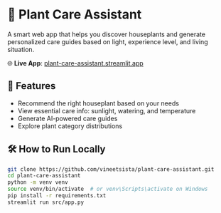 # 🌿 Plant Care Assistant

A smart web app that helps you discover houseplants and generate personalized care guides based on light, experience level, and living situation.

🌐 **Live App**: [plant-care-assistant.streamlit.app](https://plant-care-assistant.streamlit.app/)

## 🚀 Features
- Recommend the right houseplant based on your needs
- View essential care info: sunlight, watering, and temperature
- Generate AI-powered care guides
- Explore plant category distributions

## 🛠️ How to Run Locally

```bash
git clone https://github.com/vineetsista/plant-care-assistant.git
cd plant-care-assistant
python -m venv venv
source venv/bin/activate  # or venv\Scripts\activate on Windows
pip install -r requirements.txt
streamlit run src/app.py

